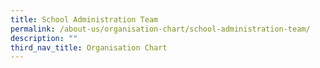 ```yaml
---
title: School Administration Team
permalink: /about-us/organisation-chart/school-administration-team/
description: ""
third_nav_title: Organisation Chart
---
```

